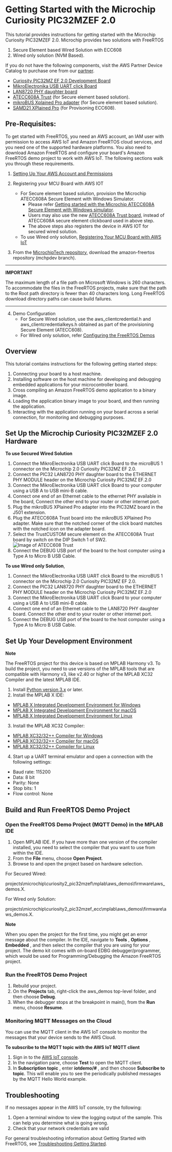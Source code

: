 # Getting Started with the Microchip Curiosity PIC32MZEF 2.0

This tutorial provides instructions for getting started with the Microchip Curiosity PIC32MZEF 2.0.
Microchip provides two solutions with FreeRTOS

1. Secure Element based Wired Solution with ECC608
2. Wired only solution (NVM Based).

If you do not have the following components, visit the AWS Partner Device Catalog to purchase one from our [partner](https://devices.amazonaws.com/detail/a3G0h0000077I69EAE/Curiosity-PIC32MZ-EF-2.0-Development-Board).

- [Curiosity PIC32MZ EF  2.0 Development Board](https://www.microchip.com/Developmenttools/ProductDetails/DM320209)
- [MikroElectronika USB UART click Board](https://www.mikroe.com/usb-uart-click)
- [LAN8720 PHY daughter board](http://www.microchip.com/DevelopmentTools/ProductDetails.aspx?PartNO=ac320004-3)
- [ATECC608A Trust](https://www.microchip.com/developmenttools/ProductDetails/DT100104#additional-summary) (for Secure element based solution).
- [mikroBUS Xplained Pro adapter](https://www.microchip.com/Developmenttools/ProductDetails/ATMBUSADAPTER-XPRO) (for Secure element based solution).
- [SAMD21 XPlained Pro](https://www.microchip.com/DevelopmentTools/ProductDetails/ATSAMD21-XPRO) (for Provisoning ECC608).

## **Pre-Requisites:**

To get started with FreeRTOS, you need an AWS account, an IAM user with permission to access AWS IoT and Amazon FreeRTOS cloud services, and you need one of the supported hardware platforms. You also need to download Amazon FreeRTOS and configure your board&#39;s Amazon FreeRTOS demo project to work with AWS IoT. The following sections walk you through these requirements.

1. [Setting Up Your AWS Account and Permissions](https://docs.aws.amazon.com/freertos/latest/userguide/freertos-account-and-permissions.html)

2. Registering your MCU Board with AWS IOT
	- For Secure element based solution, provision the Microchip ATECC608A Secure Element with Windows Simulator.
		-  Please refer [Getting started with the Microchip ATECC608A Secure Element with Windows simulator](https://docs.aws.amazon.com/freertos/latest/userguide/getting_started_atecc608a.html). 
		-  Users may also use the new [ATECC608A Trust board](http://ww1.microchip.com/downloads/en/DeviceDoc/ATECC608A-Trust-Development-Board-Users-Guide-DS50002922A.pdf), instead of ATECC608A secure element clickboard used in above step.
		-  The above steps also registers the device in AWS IOT for secured wired solution.
	- To use Wired only solution, [Registering Your MCU Board with AWS IoT](https://docs.aws.amazon.com/freertos/latest/userguide/get-started-freertos-thing.html)

3. From the [MicrochipTech repository](https://github.com/MicrochipTech/amazon-freertos/tree/mchpdev/), download the amazon-freertos repository (mchpdev branch).  

---
**IMPORTANT**

The maximum length of a file path on Microsoft Windows is 260 characters. To accommodate the files in the FreeRTOS projects, make sure that the path to the Root path directory is fewer than 40 characters long.
Long FreeRTOS download directory paths can cause build failures.

---

4. Demo Configuration
	- For Secure Wired solution, use the aws_clientcredential.h and aws_clientcredentialkeys.h obtained as part of the provisioning Secure Element (ATECC608).
	- For Wired only solution, refer [Configuring the FreeRTOS Demos](https://docs.aws.amazon.com/freertos/latest/userguide/freertos-configure.html)

## **Overview**

This tutorial contains instructions for the following getting started steps:

1. Connecting your board to a host machine.
2. Installing software on the host machine for developing and debugging embedded applications for your microcontroller board.
3. Cross compiling an Amazon FreeRTOS demo application to a binary image.
4. Loading the application binary image to your board, and then running the application.
5. Interacting with the application running on your board across a serial connection, for monitoring and debugging purposes.

## Set Up the Microchip Curiosity PIC32MZEF 2.0 Hardware
**To use Secured Wired Solution**
1. Connect the MikroElectronika USB UART click Board to the microBUS 1 connector on the Microchip 2.0 Curiosity PIC32MZ EF 2.0.
2. Connect the PIC32 LAN8720 PHY daughter board to the ETHERNET PHY MODULE header on the Microchip Curiosity PIC32MZ EF.2.0
3. Connect the MikroElectronika USB UART click Board to your computer using a USB A to USB mini-B cable.
4. Connect one end of an Ethernet cable to the ethernet PHY available in the board, Connect the other end to your router or other internet port.
5. Plug the mikroBUS XPlained Pro adapter into the PIC32MZ board in the J501 extension.
6. Plug the ATECC608A Trust board into the mikroBUS XPlained Pro adapter. Make sure that the notched corner of the click board matches with the notched icon on the adapter board.
7. Select the TrustCUSTOM secure element on the ATECC608A Trust board by switch on the DIP Switch 1 of SW2.
![Image of ATECC608 Trust](ATECC608Trust.jpg)
8. Connect the DEBUG USB port of the board to the host computer using a Type A
to Micro B USB Cable.


**To use Wired only Solution**,
1. Connect the MikroElectronika USB UART click Board to the microBUS 1 connector on the Microchip 2.0 Curiosity PIC32MZ EF 2.0.
2. Connect the PIC32 LAN8720 PHY daughter board to the ETHERNET PHY MODULE header on the Microchip Curiosity PIC32MZ EF.2.0
3. Connect the MikroElectronika USB UART click Board to your computer using a USB A to USB mini-B cable.
4. Connect one end of an Ethernet cable to the LAN8720 PHY daughter board. Connect the other end to your router or other internet port.
5. Connect the DEBUG USB port of the board to the host computer using a Type A to Micro B USB Cable.


## Set Up Your Development Environment

**Note**

The FreeRTOS project for this device is based on MPLAB Harmony v3. To build the project, you need to use versions of the MPLAB tools that are compatible with Harmony v3, like v2.40 or higher of the MPLAB XC32 Compiler and the latest MPLAB IDE.

1. Install [Python version 3.x](https://www.python.org/downloads/) or later.
2. Install the MPLAB X IDE:
  - [MPLAB X Integrated Development Environment for Windows](http://www.microchip.com/mplabx-ide-windows-installer)
  - [MPLAB X Integrated Development Environment for macOS](http://www.microchip.com/mplabx-ide-osx-installer)
  - [MPLAB X Integrated Development Environment for Linux](http://www.microchip.com/mplabx-ide-linux-installer)
3. Install the MPLAB XC32 Compiler:
  - [MPLAB XC32/32++ Compiler for Windows](http://www.microchip.com/mplabxc32windows)
  - [MPLAB XC32/32++ Compiler for macOS](http://www.microchip.com/mplabxc32osx)
  - [MPLAB XC32/32++ Compiler for Linux](http://www.microchip.com/mplabxc32linux)
4. Start up a UART terminal emulator and open a connection with the following settings:
  - Baud rate: 115200
  - Data: 8 bit
  - Parity: None
  - Stop bits: 1
  - Flow control: None

## Build and Run FreeRTOS Demo Project

### Open the FreeRTOS Demo Project (MQTT Demo) in the MPLAB IDE

1. Open MPLAB IDE. If you have more than one version of the compiler installed, you need to select the compiler that you want to use from within the IDE.
2. From the  **File**  menu, choose  **Open Project**.
3. Browse to and open the project based on hardware selection.

For Secured Wired:

projects\microchip\curiosity2_pic32mzef\mplab\aws_demos\firmware\aws_demos.X.

For Wired only Solution:

projects\microchip\curiosity2_pic32mzef_ecc\mplab\aws_demos\firmware\aws_demos.X.


**Note**

When you open the project for the first time, you might get an error message about the compiler. In the IDE, navigate to  **Tools** ,  **Options** ,  **Embedded** , and then select the compiler that you are using for your project. The demo kit comes with on-board EDBG debugger/programmer, which would be used for Programming/Debugging the Amazon FreeRTOS project.

### Run the FreeRTOS Demo Project

1. Rebuild your project.
2. On the  **Projects**  tab, right-click the aws\_demos top-level folder, and then choose  **Debug**.
3. When the debugger stops at the breakpoint in main(), from the  **Run**  menu, choose  **Resume**.

### Monitoring MQTT Messages on the Cloud

You can use the MQTT client in the AWS IoT console to monitor the messages that your device sends to the AWS Cloud.

**To subscribe to the MQTT topic with the AWS IoT MQTT client**

1. Sign in to the [AWS IoT console](https://console.aws.amazon.com/iotv2/).
2. In the navigation pane, choose  **Test**  to open the MQTT client.
3. In  **Subscription topic** , enter  **iotdemo/#** , and then choose  **Subscribe to topic**. 
This will enable you to see the periodically published messages by the MQTT Hello World example.

## Troubleshooting

If no messages appear in the AWS IoT console, try the following:
1. Open a terminal window to view the logging output of the sample. This can help you determine
what is going wrong.
2. Check that your network credentials are valid

For general troubleshooting information about Getting Started with FreeRTOS, see [Troubleshooting Getting Started](https://docs.aws.amazon.com/freertos/latest/userguide/gsg-troubleshooting.html).